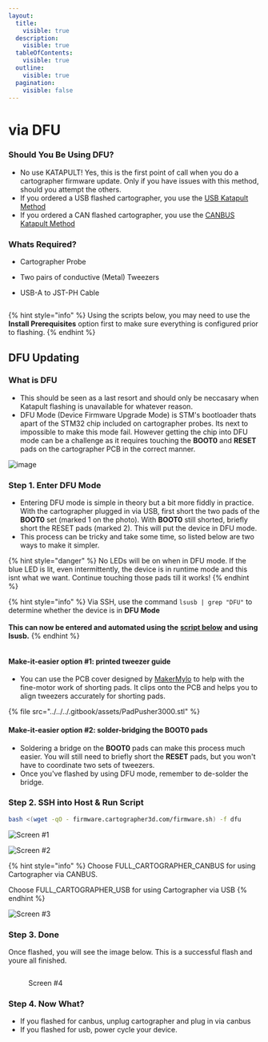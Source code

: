 ```yaml
---
layout:
  title:
    visible: true
  description:
    visible: true
  tableOfContents:
    visible: true
  outline:
    visible: true
  pagination:
    visible: false
---
```


# via DFU

### Should You Be Using DFU?

* No use KATAPULT! Yes, this is the first point of call when you do a cartographer firmware update. Only if you have issues with this method, should you attempt the others.
* If you ordered a USB flashed cartographer, you use the [USB Katapult Method](via-katapult/usb-flash.md)
* If you ordered a CAN flashed cartographer, you use the [CANBUS Katapult Me](via-katapult/canbus-flash.md)[thod](via-katapult/canbus-flash.md)

### Whats Required?

* Cartographer Probe
* Two pairs of conductive (Metal) Tweezers
*   USB-A to JST-PH Cable

    <figure><img src="https://github.com/user-attachments/assets/1c082c5d-44ff-43e1-b1bf-f70b4249a490" alt=""><figcaption></figcaption></figure>

{% hint style="info" %}
Using the scripts below, you may need to use the **Install Prerequisites** option first to make sure everything is configured prior to flashing.
{% endhint %}

## DFU Updating

### What is DFU

* This should be seen as a last resort and should only be neccasary when Katapult flashing is unavailable for whatever reason.
* DFU Mode (Device Firmware Upgrade Mode) is STM's bootloader thats apart of the STM32 chip included on cartographer probes. Its next to impossible to make this mode fail. However getting the chip into DFU mode can be a challenge as it requires touching the **BOOT0** and **RESET** pads on the cartographer PCB in the correct manner.

![image](https://github.com/user-attachments/assets/b9d2581f-9b64-4e61-bc7f-e3382b0155ad)

### Step 1. Enter DFU Mode

* Entering DFU mode is simple in theory but a bit more fiddly in practice. With the cartographer plugged in via USB, first short the two pads of the **BOOT0** set (marked 1 on the photo). With **BOOT0** still shorted, briefly short the RESET pads (marked 2). This will put the device in DFU mode.
* This process can be tricky and take some time, so listed below are two ways to make it simpler.

{% hint style="danger" %}
No LEDs will be on when in DFU mode. If the blue LED is lit, even intermittently, the device is in runtime mode and this isnt what we want. Continue touching those pads till it works!
{% endhint %}

{% hint style="info" %}
Via SSH, use the command `lsusb | grep "DFU"` to determine whether the device is in **DFU Mode**\
\
**This can now be entered and automated using the** [**script below**](https://docs.cartographer3d.com/cartographer-probe/firmware/firmware-updating/via-dfu#step-2.-ssh-into-host-and-run-script) **and using lsusb.**
{% endhint %}

<figure><img src="https://github.com/user-attachments/assets/5996588d-1049-458f-8aa4-82894c26168f" alt=""><figcaption></figcaption></figure>

#### Make-it-easier option #1: printed tweezer guide

* You can use the PCB cover designed by [MakerMylo](https://www.youtube.com/@makermylo) to help with the fine-motor work of shorting pads. It clips onto the PCB and helps you to align tweezers accurately for shorting pads.

{% file src="../../../.gitbook/assets/PadPusher3000.stl" %}

#### Make-it-easier option #2: solder-bridging the **BOOT0** pads

* Soldering a bridge on the **BOOT0** pads can make this process much easier. You will still need to briefly short the **RESET** pads, but you won't have to coordinate two sets of tweezers.
* Once you've flashed by using DFU mode, remember to de-solder the bridge.

### Step 2. SSH into Host & Run Script

```bash
bash <(wget -qO - firmware.cartographer3d.com/firmware.sh) -f dfu
```

![Screen #1](https://github.com/user-attachments/assets/b49c213b-cd06-44aa-8fb4-9989e4994957)

![Screen #2](https://github.com/user-attachments/assets/1a93eb97-8dff-446b-af7b-1fdf8dd7e38f)

{% hint style="info" %}
Choose FULL\_CARTOGRAPHER\_CANBUS for using Cartographer via CANBUS.

Choose FULL\_CARTOGRAPHER\_USB for using Cartographer via USB
{% endhint %}

![Screen #3](https://github.com/user-attachments/assets/6c187585-f4c2-4de6-965b-f12d873a9f6c)

### Step 3. Done

Once flashed, you will see the image below. This is a successful flash and youre all finished.

<figure><img src="https://github.com/user-attachments/assets/3c2caf92-916d-4180-a885-cbb6964a3133" alt=""><figcaption><p>Screen #4</p></figcaption></figure>

### Step 4. Now What?

* If you flashed for canbus, unplug cartographer and plug in via canbus
* If you flashed for usb, power cycle your device.
